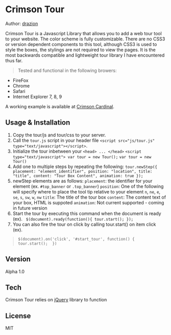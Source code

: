 Crimson Tour
=========
Author: [drazion]

Crimson Tour is a Javascript Library that allows you to add a web tour tool to your website.  The color scheme is fully customizable.  There are no CSS3 or version dependent components to this tool, although CSS3 is used to style the boxes, the stylings are not required to view the pages. It is the most backwards compatible and lightweight tour library I have encountered thus far.
> Tested and functional in the following browers:
  - FireFox 
  - Chrome
  - Safari
  - Internet Explorer 7, 8, 9

A working example is available at [Crimson Cardinal][1].  

Usage & Installation
--------------
1. Copy the tour/js and tour/css to your server. 
2. Call the `tour.js` script in your header file `<script src="js/tour.js" type="text/javascript"></script>`.
3. Initialize the tour inbetween your `<head> ... </head>` 
`<script type="text/javascript"> var tour = new Tour();` 
`var tour = new Tour()`
4. Add one to multiple steps by repeating the following:
`tour.newStep({
    placement: "element_identifier",
    position: "location",
    title: "title",
    content: "Tour Box Content",
    animation: true
});`
5. newStep elements are as follows:
`placement`: the identifier for your element (ex. `#top_banner` or `.top_banner`)
`position`: One of the following  will specify where to place the tool tip relative to your element `n`, `ne`, `e`, `se`, `s`, `sw`, `w`, `nw`
`title`: The title of the tour box
`content`: The content text of your box, HTML is suppoted
`animation`: Not current supported - coming in future version
6. Start the tour by executing this command when the document is ready (ex).
` $(document).ready(function(){
        tour.start();
    });`
7. You can also fire the tour on click by calling tour.start() on item click (ex).
> `$(document).on('click', '#start_tour', function() { 
tour.start(); 
})`

Version
----

Alpha 1.0

Tech
-----------

Crimson Tour relies on [jQuery] library to function

License
-
MIT

  [drazion]: mailto:aaron.harvey@gmail.com
  [1]: http://www.crimson-cardinal.com/crimson_tour
  [jQuery]: http://jquery.com  
  
    

